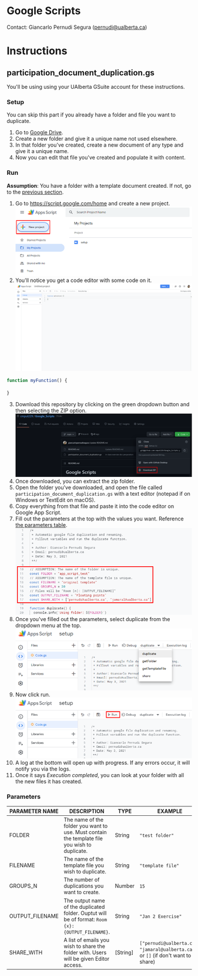 # Google Scripts
Contact: Giancarlo Pernudi Segura (pernudi@ualberta.ca)

# Instructions
## participation_document_duplication.gs
You'll be using using your UAlberta GSuite account for these instructions.
### Setup
You can skip this part if you already have a folder and file you want to duplicate.
1. Go to [Google Drive](https://drive.google.com/drive/).
2. Create a new folder and give it a unique name not used elsewhere.
3. In that folder you've created, create a new document of any type and give it a unique name.
4. Now you can edit that file you've created and populate it with content.
### Run
**Assumption**: You have a folder with a template document created. If not, go to the [previous section](#Setup).
1. Go to https://script.google.com/home and create a new project.
![step 1 screenshot](docs/img/step1.png)
2. You'll notice you get a code editor with some code on it.
![step 2 screenshot](docs/img/step2.png)
```js
function myFunction() {
  
}
```
3. Download this repository by clicking on the green dropdown button and then selecting the ZIP option.
![step 3 screenshot](docs/img/step3.png)
4. Once downloaded, you can extract the zip folder.
5. Open the folder you've downloaded, and open the file called `participation_document_duplication.gs` with a text editor (notepad if on Windows or TextEdit on macOS).
6. Copy everything from that file and paste it into the code editor on Google App Script.
7. Fill out the parameters at the top with the values you want. Reference [the parameters table](#Parameters).
![step 7 screenshot](docs/img/step7.png)
8. Once you've filled out the parameters, select duplicate from the dropdown menu at the top.
![step 8 screenshot](docs/img/step8.png)
9. Now click run.
![step 8 screenshot](docs/img/step9.png)
10. A log at the bottom will open up with progress. If any errors occur, it will notify you via the logs.
11. Once it says *Execution completed*, you can look at your folder with all the new files it has created.
### Parameters
PARAMETER NAME|DESCRIPTION|TYPE|EXAMPLE|
---|---|---|---
FOLDER|The name of the folder you want to use. Must contain the template file you wish to duplicate.|String|`"test folder"`
FILENAME|The name of the template file you wish to duplicate.|String|`"template file"`
GROUPS_N|The number of duplications you want to create.|Number|`15`
OUTPUT_FILENAME|The output name of the duplicated folder. Ouptut will be of format: `Room {x}: {OUTPUT_FILENAME}`.|String|`"Jan 2 Exercise"`
SHARE_WITH|A list of emails you wish to share the folder with. Users will be given Editor access.|[String]|`["pernudi@ualberta.ca", "jamaral@ualberta.ca"]` or `[]` (if don't want to share)
